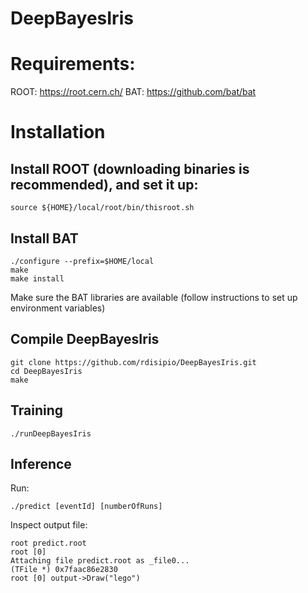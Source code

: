 # DeepBayesIris

# Requirements:
ROOT: https://root.cern.ch/
BAT: https://github.com/bat/bat

# Installation

## Install ROOT (downloading binaries is recommended), and set it up:
```
source ${HOME}/local/root/bin/thisroot.sh
```

## Install BAT
```
./configure --prefix=$HOME/local
make
make install
```

Make sure the BAT libraries are available (follow instructions to set up environment variables)

## Compile DeepBayesIris

```
git clone https://github.com/rdisipio/DeepBayesIris.git
cd DeepBayesIris
make
```

## Training

```
./runDeepBayesIris
```

## Inference

Run:

```
./predict [eventId] [numberOfRuns]
```

Inspect output file:

```
root predict.root
root [0] 
Attaching file predict.root as _file0...
(TFile *) 0x7faac86e2830
root [0] output->Draw("lego")
```



